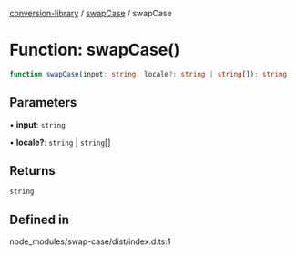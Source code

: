 [conversion-library](../../../globals.md) / [swapCase](../index.md) / swapCase

# Function: swapCase()

```ts
function swapCase(input: string, locale?: string | string[]): string
```

## Parameters

• **input**: `string`

• **locale?**: `string` \| `string`[]

## Returns

`string`

## Defined in

node\_modules/swap-case/dist/index.d.ts:1
